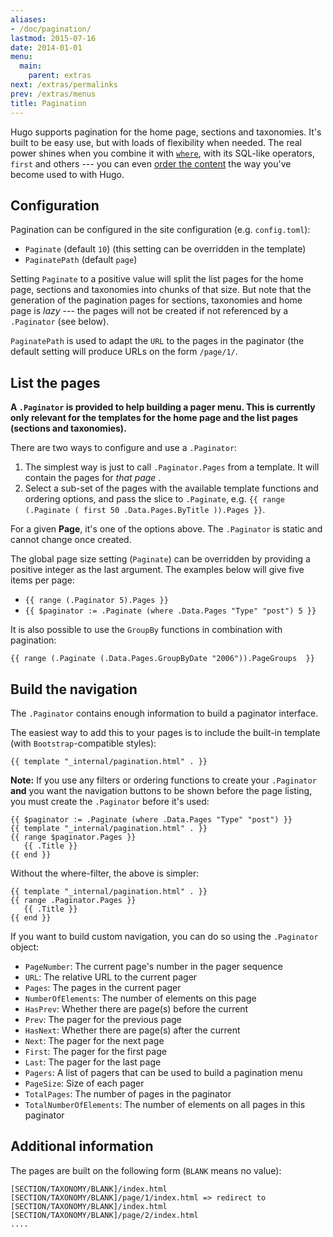 ```yaml
---
aliases:
- /doc/pagination/
lastmod: 2015-07-16
date: 2014-01-01
menu:
  main:
    parent: extras
next: /extras/permalinks
prev: /extras/menus
title: Pagination
---
```


Hugo supports pagination for the home page, sections and taxonomies. It's built to be easy use, but with loads of flexibility when needed. The real power shines when you combine it with [`where`](/templates/functions/), with its SQL-like operators, `first` and others --- you can even [order the content](/templates/list/) the way you've become used to with Hugo.

## Configuration

Pagination can be configured in the site configuration (e.g. `config.toml`):

* `Paginate` (default `10`) (this setting can be overridden in the template)
* `PaginatePath` (default `page`)

Setting `Paginate` to a positive value will split the list pages for the home page, sections and taxonomies into chunks of that size. But note that the generation of the pagination pages for sections, taxonomies and home page is *lazy* --- the pages will not be created if not referenced by a `.Paginator` (see below).

`PaginatePath` is used to adapt the `URL` to the pages in the paginator (the default setting will produce URLs on the form `/page/1/`.

## List the pages

**A `.Paginator` is provided to help building a pager menu. This is currently only relevant for the templates for the home page and the list pages (sections and taxonomies).**

There are two ways to configure and use a `.Paginator`:

1. The simplest way is just to call `.Paginator.Pages` from a template. It will contain the pages for *that page* .
2. Select a sub-set of the pages with the available template functions and ordering options, and pass the slice to `.Paginate`, e.g. `{{ range (.Paginate ( first 50 .Data.Pages.ByTitle )).Pages }}`.

For a given **Page**, it's one of the options above. The `.Paginator` is static and cannot change once created.

The global page size setting (`Paginate`) can be overridden by providing a positive integer as the last argument. The examples below will give five items per page:

* `{{ range (.Paginator 5).Pages }}`
* `{{ $paginator := .Paginate (where .Data.Pages "Type" "post") 5 }}`

It is also possible to use the `GroupBy` functions in combination with pagination:

```
{{ range (.Paginate (.Data.Pages.GroupByDate "2006")).PageGroups  }}
```

## Build the navigation

The `.Paginator` contains enough information to build a paginator interface.

The easiest way to add this to your pages is to include the built-in template (with `Bootstrap`-compatible styles):

```
{{ template "_internal/pagination.html" . }}
```

**Note:** If you use any filters or ordering functions to create your `.Paginator` **and** you want the navigation buttons to be shown before the page listing, you must create the `.Paginator` before it's used:

```
{{ $paginator := .Paginate (where .Data.Pages "Type" "post") }}
{{ template "_internal/pagination.html" . }}
{{ range $paginator.Pages }}
   {{ .Title }}
{{ end }}
```

Without the where-filter, the above is simpler:

```
{{ template "_internal/pagination.html" . }}
{{ range .Paginator.Pages }}
   {{ .Title }}
{{ end }}
```

If you want to build custom navigation, you can do so using the `.Paginator` object:

* `PageNumber`: The current page's number in the pager sequence
* `URL`: The relative URL to the current pager
* `Pages`: The pages in the current pager
* `NumberOfElements`: The number of elements on this page
* `HasPrev`: Whether there are page(s) before the current
* `Prev`: The pager for the previous page
* `HasNext`: Whether there are page(s) after the current
* `Next`: The pager for the next page
* `First`: The pager for the first page
* `Last`: The pager for the last page
* `Pagers`: A list of pagers that can be used to build a pagination menu
* `PageSize`: Size of each pager
* `TotalPages`: The number of pages in the paginator
* `TotalNumberOfElements`: The number of elements on all pages in this paginator

## Additional information

The pages are built on the following form (`BLANK` means no value):

```
[SECTION/TAXONOMY/BLANK]/index.html
[SECTION/TAXONOMY/BLANK]/page/1/index.html => redirect to  [SECTION/TAXONOMY/BLANK]/index.html
[SECTION/TAXONOMY/BLANK]/page/2/index.html
....
```


